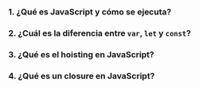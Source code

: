 ### 1\. **¿Qué es JavaScript y cómo se ejecuta?**
### 2\. **¿Cuál es la diferencia entre `var`, `let` y `const`?**
### 3\. **¿Qué es el hoisting en JavaScript?**
### 4\. **¿Qué es un closure en JavaScript?**